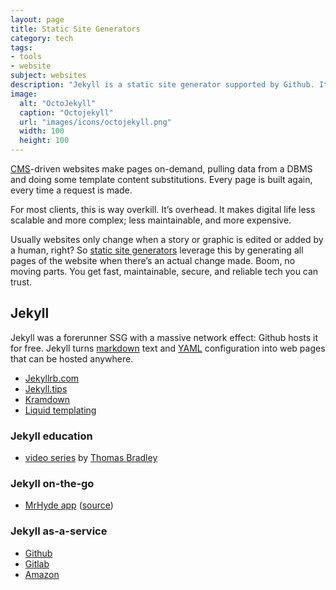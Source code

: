 ```yaml
---
layout: page
title: Static Site Generators
category: tech
tags:
- tools
- website
subject: websites
description: "Jekyll is a static site generator supported by Github. It can turn simple markdown text files into HTML web pages that can be served up anywhere — without a CMS."
image:
  alt: "OctoJekyll"
  caption: "Octojekyll"
  url: "images/icons/octojekyll.png"
  width: 100
  height: 100
---
```


[CMS](https://en.wikipedia.org/wiki/Web_content_management_system)-driven
websites make pages on-demand, pulling
data from a DBMS and doing some template content substitutions.
Every page is built again, every time a request is made.

For most clients, this is way overkill. It’s overhead. It
makes digital life less scalable and more complex;
less maintainable, and more expensive.

Usually websites only change when a story or graphic is edited or added
by a human, right?
So [static site generators](https://www.staticgen.com/)
leverage this by generating all pages of the website
when there’s an actual change made.
Boom, no moving parts. You get fast, maintainable, secure, and
reliable tech you can trust.

## Jekyll

Jekyll was a forerunner SSG with a massive network effect: Github hosts it for free.
Jekyll turns [markdown](https://daringfireball.net/projects/markdown/syntax#html)
text and [YAML]({{site.baseurl}}tech/yaml.html) configuration
into web pages that can be hosted anywhere.

* [Jekyllrb.com](https://jekyllrb.com/)
* [Jekyll.tips](http://jekyll.tips/)
* [Kramdown](http://kramdown.gettalong.org/syntax.html)
* [Liquid templating](http://liquidmarkup.org/)

### Jekyll education

* [video series](https://www.youtube.com/watch?v=oiNVQ9Zjy4o&list=PLWjCJDeWfDdfVEcLGAfdJn_HXyM4Y7_k-&index=1) by [Thomas Bradley](https://twitter.com/thomasjbradley)

### Jekyll on-the-go

* [MrHyde app](https://play.google.com/store/apps/details?id=org.faudroids.mrhyde) ([source](https://github.com/FauDroids/MrHyde))

### Jekyll as-a-service

* [Github](https://help.github.com/articles/using-jekyll-as-a-static-site-generator-with-github-pages/)
* [Gitlab](http://doc.gitlab.com/ee/pages/)
* [Amazon](https://github.com/laurilehmijoki/s3_website)
